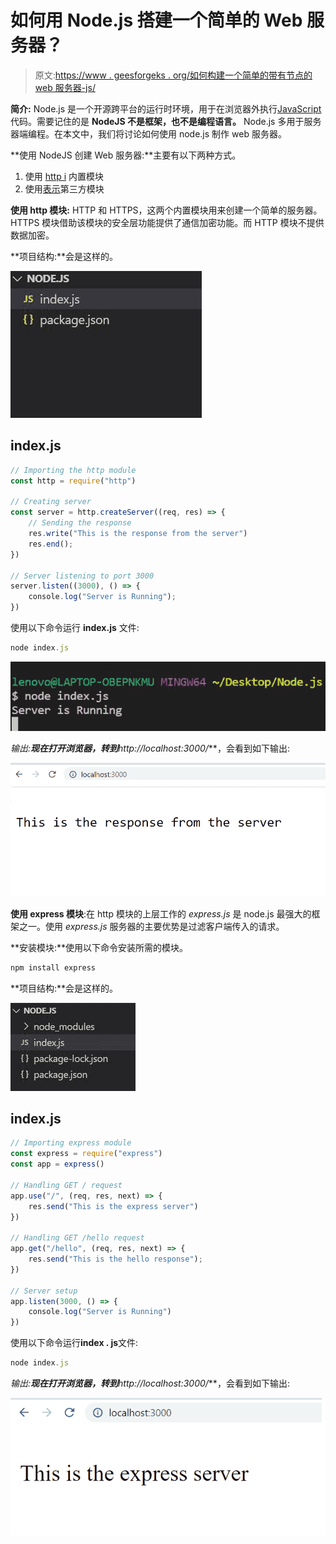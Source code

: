 # 如何用 Node.js 搭建一个简单的 Web 服务器？

> 原文:[https://www . geesforgeks . org/如何构建一个简单的带有节点的 web 服务器-js/](https://www.geeksforgeeks.org/how-to-build-a-simple-web-server-with-node-js/)

**简介:** Node.js 是一个开源跨平台的运行时环境，用于在浏览器外执行[<u>JavaScript</u>](https://www.geeksforgeeks.org/JavaScript-tutorial/)代码。需要记住的是 **NodeJS 不是框架，也不是编程语言。** Node.js 多用于服务器端编程。在本文中，我们将讨论如何使用 node.js 制作 web 服务器。

**使用 NodeJS 创建 Web 服务器:**主要有以下两种方式。

1.  使用 [http i](https://www.geeksforgeeks.org/node-js-http-module/) 内置模块
2.  使用[表示](https://www.geeksforgeeks.org/working-of-express-js-middleware-and-its-benefits/)第三方模块

**使用 http 模块:** HTTP 和 HTTPS，这两个内置模块用来创建一个简单的服务器。HTTPS 模块借助该模块的安全层功能提供了通信加密功能。而 HTTP 模块不提供数据加密。

**项目结构:**会是这样的。

![](img/2e785043146ad388da1a284c3d7fe8d4.png)

## index.js

```js
// Importing the http module
const http = require("http")

// Creating server 
const server = http.createServer((req, res) => {
    // Sending the response
    res.write("This is the response from the server")
    res.end();
})

// Server listening to port 3000
server.listen((3000), () => {
    console.log("Server is Running");
})
```

使用以下命令运行 **index.js** 文件:

```js
node index.js
```

![](img/b5c2e4984d977d3754013cda6fb48cdc.png)

**输出:**现在打开浏览器，转到***http://localhost:3000/***，会看到如下输出:

![](img/d0c0010a70144e8ba494be37992e98cb.png)

**使用 express 模块**:在 http 模块的上层工作的 *express.js* 是 node.js 最强大的框架之一。使用 *express.js* 服务器的主要优势是过滤客户端传入的请求。

**安装模块:**使用以下命令安装所需的模块。

```js
npm install express
```

**项目结构:**会是这样的。

![](img/7a9e6c6a966f28d3358e98c6d30cb9ce.png)

## index.js

```js
// Importing express module
const express = require("express")
const app = express()

// Handling GET / request
app.use("/", (req, res, next) => {
    res.send("This is the express server")
})

// Handling GET /hello request
app.get("/hello", (req, res, next) => {
    res.send("This is the hello response");
})

// Server setup
app.listen(3000, () => {
    console.log("Server is Running")
})
```

使用以下命令运行**index . js**文件:

```js
node index.js
```

**输出:**现在打开浏览器，转到***http://localhost:3000/***，会看到如下输出:

![](img/611e88a6524d8a7a9acc7bf5e33ce76e.png)